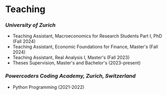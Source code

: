 # **Teaching** 

<h3><i style="font-weight:bold">University of Zurich</i></h3>

<div class="work-info">
    <ul>
    <li><i class="fas fa-chalkboard-user"></i>Teaching Assistant, Macroeconomics for Research Students Part I, PhD (Fall 2024)</li>
    <li><i class="fas fa-chalkboard-user"></i>Teaching Assistant, Economic Foundations for Finance, Master's (Fall 2024)</li>
    <li><i class="fas fa-chalkboard-user"></i>Teaching Assistant, Real Analysis I, Master's (Fall 2023)</li>
    <li><i class="fas fa-chalkboard-user"></i>Theses Supervision, Master's and Bachelor's (2023-present)</li>
    </ul>
</div>

<h3><i style="font-weight:bold">Powercoders Coding Academy, Zurich, Switzerland</i></h3>

<div class="work-info">
    <ul>
    <li><i class="fas fa-person-chalkboard"></i>Python Programming (2021-2022)</li>
    </ul>
</div>


<!-- Include Font Awesome for icons -->
<link rel="stylesheet" href="https://cdnjs.cloudflare.com/ajax/libs/font-awesome/5.15.4/css/all.min.css">
<link rel="stylesheet" href="https://cdnjs.cloudflare.com/ajax/libs/font-awesome/6.5.1/css/all.min.css">
